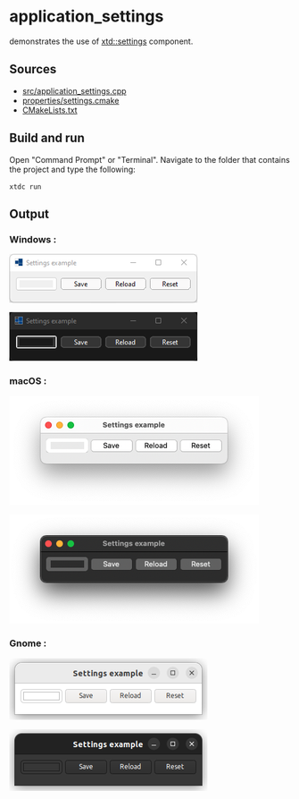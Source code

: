 # application_settings

demonstrates the use of [xtd::settings](https://gammasoft71.github.io/xtd/reference_guides/latest/classxtd_1_1settings.html) component.

## Sources

* [src/application_settings.cpp](src/application_settings.cpp)
* [properties/settings.cmake](properties/settings.cmake)
* [CMakeLists.txt](CMakeLists.txt)


## Build and run

Open "Command Prompt" or "Terminal". Navigate to the folder that contains the project and type the following:

```shell
xtdc run
```

## Output

### Windows :

![Screenshot](../../../../docs/pictures/examples/application_settings_w.png)

![Screenshot](../../../../docs/pictures/examples/application_settings_wd.png)

### macOS :

![Screenshot](../../../../docs/pictures/examples/application_settings_m.png)

![Screenshot](../../../../docs/pictures/examples/application_settings_md.png)

### Gnome :

![Screenshot](../../../../docs/pictures/examples/application_settings_g.png)

![Screenshot](../../../../docs/pictures/examples/application_settings_gd.png)
